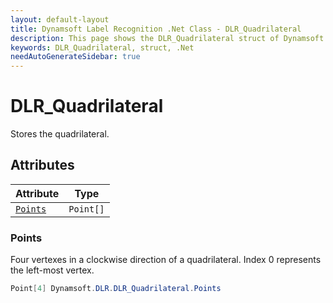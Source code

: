 ```yaml
---
layout: default-layout
title: Dynamsoft Label Recognition .Net Class - DLR_Quadrilateral
description: This page shows the DLR_Quadrilateral struct of Dynamsoft Label Recognition for .Net Language.
keywords: DLR_Quadrilateral, struct, .Net
needAutoGenerateSidebar: true
---
```



# DLR_Quadrilateral
Stores the quadrilateral.  


## Attributes
  
| Attribute | Type |
|---------- | ---- |
| [`Points`](#points) | `Point[]` |


### Points
Four vertexes in a clockwise direction of a quadrilateral. Index 0 represents the left-most vertex. 
```csharp
Point[4] Dynamsoft.DLR.DLR_Quadrilateral.Points
```



